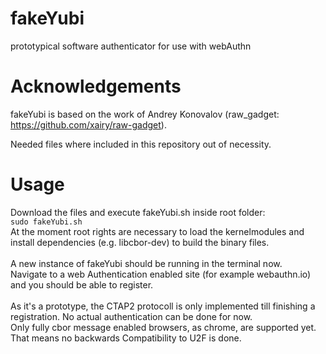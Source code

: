 # fakeYubi
prototypical software authenticator for use with webAuthn
# Acknowledgements

fakeYubi is based on the work of Andrey Konovalov (raw_gadget: https://github.com/xairy/raw-gadget).


Needed files where included in this repository out of necessity.

# Usage

Download the files and execute fakeYubi.sh inside root folder:\
```sudo fakeYubi.sh```\
At the moment root rights are necessary to load the kernelmodules and install dependencies (e.g. libcbor-dev) to build the binary files.\
\
A new instance of fakeYubi should be running in the terminal now.\
Navigate to a web Authentication enabled site (for example webauthn.io) and you should be able to register.\
\
As it's a prototype, the CTAP2 protocoll is only implemented till finishing a registration. No actual authentication can be done for now.\
Only fully cbor message enabled browsers, as chrome, are supported yet. That means no backwards Compatibility to U2F is done.
